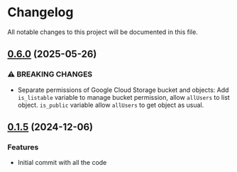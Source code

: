 # Changelog

All notable changes to this project will be documented in this file.

## [0.6.0]() (2025-05-26)

### ⚠ BREAKING CHANGES

* Separate permissions of Google Cloud Storage bucket and objects: Add `is_listable` variable to manage bucket permission, allow `allUsers` to list object. `is_public` variable allow `allUsers` to get object as usual.

## [0.1.5]() (2024-12-06)

### Features

* Initial commit with all the code
